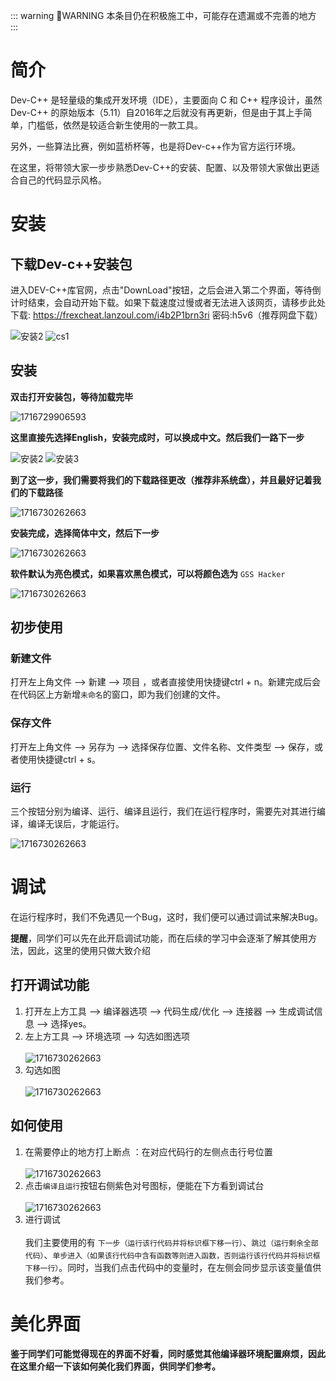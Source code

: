 ::: warning :construction:WARNING
本条目仍在积极施工中，可能存在遗漏或不完善的地方
:::

# 简介

Dev-C++ 是轻量级的集成开发环境（IDE），主要面向 C 和 C++ 程序设计，虽然Dev-C++ 的原始版本（5.11）自2016年之后就没有再更新，但是由于其上手简单，门槛低，依然是较适合新生使用的一款工具。

另外，一些算法比赛，例如蓝桥杯等，也是将Dev-c++作为官方运行环境。

在这里，将带领大家一步步熟悉Dev-C++的安装、配置、以及带领大家做出更适合自己的代码显示风格。

# 安装

## 下载Dev-c++安装包

进入DEV-C++库官网，点击"DownLoad"按钮，之后会进入第二个界面，等待倒计时结束，会自动开始下载。如果下载速度过慢或者无法进入该网页，请移步此处下载: https://frexcheat.lanzoul.com/i4b2P1brn3ri  密码:h5v6（推荐网盘下载）

<div class="img-container">
  <img src="/images/Environment/dev_c++/安装2.png" alt="安装2"/>
  <img src="/images/Environment/dev_c++/cs1.png" alt="cs1"/>
</div>

## 安装

**双击打开安装包，等待加载完毕**

![1716729906593](/images/Environment/dev_c++/安装1.png)

**这里直接先选择English，安装完成时，可以换成中文。然后我们一路下一步**

<div class="img-container">
  <img src="/images/Environment/dev_c++/安装2.png" alt="安装2"/>
  <img src="/images/Environment/dev_c++/安装3.png" alt="安装3"/>
</div>

**到了这一步，我们需要将我们的下载路径更改（推荐非系统盘），并且最好记着我们的下载路径**

![1716730262663](/images/Environment/dev_c++/安装4.png)

**安装完成，选择简体中文，然后下一步**

![1716730262663](/images/Environment/dev_c++/安装5.png)

**软件默认为亮色模式，如果喜欢黑色模式，可以将颜色选为** `GSS Hacker`

![1716730262663](/images/Environment/dev_c++/安装6.png)

## 初步使用

### 新建文件

打开左上角文件 --> 新建 --> 项目 ，或者直接使用快捷键ctrl + n。新建完成后会在代码区上方新增`未命名`的窗口，即为我们创建的文件。

### 保存文件

打开左上角文件 --> 另存为 --> 选择保存位置、文件名称、文件类型 --> 保存，或者使用快捷键ctrl + s。

### 运行

三个按钮分别为编译、运行、编译且运行，我们在运行程序时，需要先对其进行编译，编译无误后，才能运行。

![1716730262663](/images/Environment/dev_c++/使用3.png)

# 调试

在运行程序时，我们不免遇见一个Bug，这时，我们便可以通过调试来解决Bug。

**提醒**，同学们可以先在此开启调试功能，而在后续的学习中会逐渐了解其使用方法，因此，这里的使用只做大致介绍

## 打开调试功能

1. 打开左上方工具 --> 编译器选项 --> 代码生成/优化 --> 连接器 --> 生成调试信息 --> 选择yes。
2. 左上方工具 --> 环境选项 --> 勾选如图选项<br><br>![1716730262663](/images/Environment/dev_c++/编译1.png)
3. 勾选如图<br><br>![1716730262663](/images/Environment/dev_c++/调试2.png)

## 如何使用

1. 在需要停止的地方打上断点 ：在对应代码行的左侧点击行号位置<br><br>![1716730262663](/images/Environment/dev_c++/调试3.png)
2. 点击`编译且运行`按钮右侧紫色对号图标，便能在下方看到调试台<br><br>![1716730262663](/images/Environment/dev_c++/调试4.png)
3. 进行调试<br><br>我们主要使用的有 `下一步（运行该行代码并将标识框下移一行）`、`跳过（运行剩余全部代码）`、`单步进入（如果该行代码中含有函数等则进入函数，否则运行该行代码并将标识框下移一行）`。同时，当我们点击代码中的变量时，在左侧会同步显示该变量值供我们参考。

# 美化界面

**鉴于同学们可能觉得现在的界面不好看，同时感觉其他编译器环境配置麻烦，因此在这里介绍一下该如何美化我们界面，供同学们参考。**
